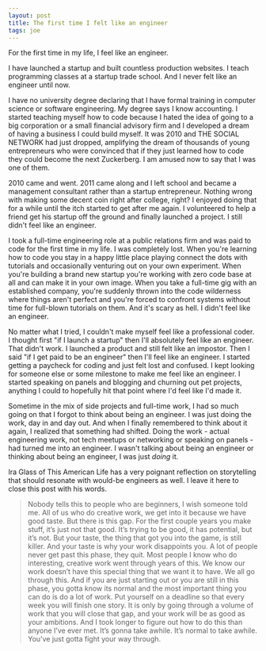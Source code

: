 ```yaml
---
layout: post
title: The first time I felt like an engineer
tags: joe
---
```


For the first time in my life, I feel like an engineer.

I have launched a startup and built countless production websites. I teach programming classes at a startup trade school. And I never felt like an engineer until now. 

I have no university degree declaring that I have formal training in computer science or software engineering. My degree says I know accounting. I started teaching myself how to code because I hated the idea of going to a big corporation or a small financial advisory firm and I developed a dream of having a business I could build myself. It was 2010 and THE SOCIAL NETWORK had just dropped, amplifying the dream of thousands of young entrepreneurs who were convinced that if they just learned how to code they could become the next Zuckerberg. I am amused now to say that I was one of them. 

2010 came and went. 2011 came along and I left school and became a management consultant rather than a startup entrepreneur. Nothing wrong with making some decent coin right after college, right? I enjoyed doing that for a while until the itch started to get after me again. I volunteered to help a friend get his startup off the ground and finally launched a project. I still didn't feel like an engineer. 

I took a full-time engineering role at a public relations firm and was paid to code for the first time in my life. I was completely lost. When you're learning how to code you stay in a happy little place playing connect the dots with tutorials and occasionally venturing out on your own experiment. When you're building a brand new startup you're working with zero code base at all and can make it in your own image. When you take a full-time gig with an established company, you're suddenly thrown into the code wilderness where things aren't perfect and you're forced to confront systems without time for full-blown tutorials on them. And it's scary as hell. I didn't feel like an engineer. 

No matter what I tried, I couldn't make myself feel like a professional coder. I thought first "if I launch a startup" then I'll absolutely feel like an engineer. That didn't work. I launched a product and still felt like an impostor. Then I said "if I get paid to be an engineer" then I'll feel like an engineer. I started getting a paycheck for coding and just felt lost and confused. I kept looking for someone else or some milestone to make me feel like an engineer. I started speaking on panels and blogging and churning out pet projects, anything I could to hopefully hit that point where I'd feel like I'd made it.

Sometime in the mix of side projects and full-time work, I had so much going on that I forgot to think about being an engineer. I was just doing the work, day in and day out. And when I finally remembered to think about it again, I realized that something had shifted. Doing the work - actual engineering work, not tech meetups or networking or speaking on panels - had turned me into an engineer. I wasn't talking about being an engineer or thinking about being an engineer, I was just _doing_ it. 

Ira Glass of This American Life has a very poignant reflection on storytelling that should resonate with would-be engineers as well. I leave it here to close this post with his words. 

> Nobody tells this to people who are beginners, I wish someone told me. All of us who do creative work, we get into it because we have good taste. But there is this gap. For the first couple years you make stuff, it’s just not that good. It’s trying to be good, it has potential, but it’s not. But your taste, the thing that got you into the game, is still killer. And your taste is why your work disappoints you. A lot of people never get past this phase, they quit. Most people I know who do interesting, creative work went through years of this. We know our work doesn’t have this special thing that we want it to have. We all go through this. And if you are just starting out or you are still in this phase, you gotta know its normal and the most important thing you can do is do a lot of work. Put yourself on a deadline so that every week you will finish one story. It is only by going through a volume of work that you will close that gap, and your work will be as good as your ambitions. And I took longer to figure out how to do this than anyone I’ve ever met. It’s gonna take awhile. It’s normal to take awhile. You’ve just gotta fight your way through.
